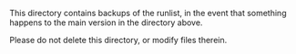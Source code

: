 This directory contains backups of the runlist, in the event that something happens to the main version in the directory above.

Please do not delete this directory, or modify files therein.